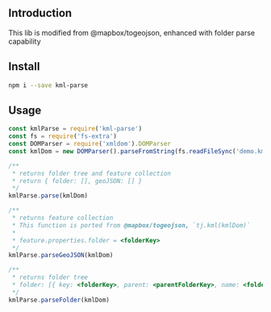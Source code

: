 ## Introduction

This lib is modified from @mapbox/togeojson, enhanced with folder parse capability

## Install

```bash
npm i --save kml-parse
```

## Usage


```js
const kmlParse = require('kml-parse')
const fs = require('fs-extra')
const DOMParser = require('xmldom').DOMParser
const kmlDom = new DOMParser().parseFromString(fs.readFileSync('demo.kml', 'utf8'))

/**
 * returns folder tree and feature collection
 * return { folder: [], geoJSON: [] }
 */
kmlParse.parse(kmlDom)

/**
 * returns feature collection
 * This function is ported from @mapbox/togeojson, `tj.kml(kmlDom)`
 * 
 * feature.properties.folder = <folderKey>
 */
kmlParse.parseGeoJSON(kmlDom)

/**
 * returns folder tree
 * folder: [{ key: <folderKey>, parent: <parentFolderKey>, name: <folderName>, children: [] }]
 */
kmlParse.parseFolder(kmlDom)
```